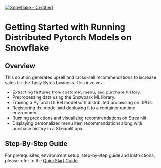 [![Snowflake - Certified](https://img.shields.io/badge/Snowflake-Certified-2ea44f?style=for-the-badge&logo=snowflake)](https://developers.snowflake.com/solutions/)

# Getting Started with Running Distributed Pytorch Models on Snowflake

## Overview

This solution generates upsell and cross-sell recommendations to increase sales for the Tasty Bytes business. This involves:

- Extracting features from customer, menu, and purchase history.
- Preprocessing data using the Snowpark ML library.
- Training a PyTorch DLRM model with distributed processing on GPUs.
- Registering the model and deploying it to a container runtime environment.
- Running predictions and visualizing recommendations on Streamlit.
- Displaying personalized menu item recommendations along with purchase history in a Streamlit app.

## Step-By-Step Guide

For prerequisites, environment setup, step-by-step guide and instructions, please refer to the [QuickStart Guide](https://quickstarts.snowflake.com/guide/getting-started-with-running-distributed-pytorch-models-on-snowflake).
